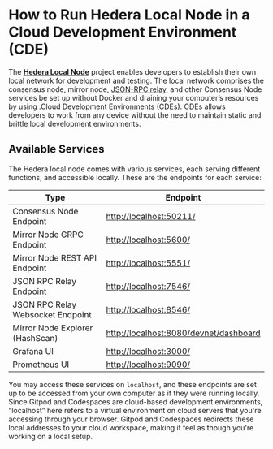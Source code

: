 # How to Run Hedera Local Node in a Cloud Development Environment (CDE)

The [**Hedera Local Node**](https://github.com/hashgraph/hedera-local-node) project enables developers to establish their own local network for development and testing. The local network comprises the consensus node, mirror node, [JSON-RPC relay](https://github.com/hashgraph/hedera-json-rpc-relay#readme), and other Consensus Node services be set up without Docker and draining your computer’s resources by using .Cloud Development Environments (CDEs). CDEs allows developers to work from any device without the need to maintain static and brittle local development environments.

## **Available Services**

The Hedera local node comes with various services, each serving different functions, and accessible locally. These are the endpoints for each service:

| Type                              | Endpoint                                                                         |
| --------------------------------- | -------------------------------------------------------------------------------- |
| Consensus Node Endpoint           | [http://localhost:50211/](http://localhost:50211/)                               |
| Mirror Node GRPC Endpoint         | [http://localhost:5600/](http://localhost:5600/)                                 |
| Mirror Node REST API Endpoint     | [http://localhost:5551/](http://localhost:5551/)                                 |
| JSON RPC Relay Endpoint           | [http://localhost:7546/](http://localhost:7546/)                                 |
| JSON RPC Relay Websocket Endpoint | [http://localhost:8546/](http://localhost:8546/)                                 |
| Mirror Node Explorer (HashScan)   | [http://localhost:8080/devnet/dashboard](http://localhost:8080/devnet/dashboard) |
| Grafana UI                        | [http://localhost:3000/](http://localhost:3000/)                                 |
| Prometheus UI                     | [http://localhost:9090/](http://localhost:9090/)                                 |

You may access these services on `localhost`, and these endpoints are set up to be accessed from your own computer as if they were running locally. Since Gitpod and Codespaces are cloud-based development environments, “localhost” here refers to a virtual environment on cloud servers that you're accessing through your browser. Gitpod and Codespaces redirects these local addresses to your cloud workspace, making it feel as though you're working on a local setup.&#x20;

